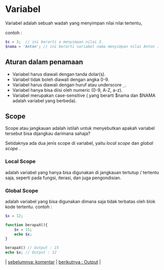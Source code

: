 # Variabel 

Variabel adalah sebuah wadah yang menyimpan nilai nilai tertentu, 

contoh : 

```php
$s = 3;  // ini berarti a menyimpan nilai 3. 
$nama = 'Anton'; // ini berarti variabel nama menyimpan nilai Anton .
```

## Aturan dalam penamaan

- Variabel harus diawali dengan tanda dolar(`$`).
- Variabel tidak boleh diawali dengan angka 0-9.
- Variabel harus diawali dengan huruf atau underscore `_`.
- Variabel hanya bisa diisi oleh numeric (0-9, A-Z, a-z).
- Variabel merupakan case-sensitive ( yang berarti $nama dan $NAMA adalah variabel yang berbeda).

## Scope

Scope atau jangkauan adalah istilah untuk menyebutkan apakah variabel tersebut bisa dijangkau darimana sahaja?

Setidaknya ada dua jenis scope di variabel, yaitu *local scope* dan *global scope* .

### Local Scope

adalah variabel yang hanya bisa digunakan di jangkauan tertutup / tertentu saja, seperti pada fungsi, iterasi, dan juga pengondisian.

### Global Scope

adalah variabel yang bisa digunakan dimana saja tidak terbatas oleh blok kode tertentu.
contoh :

```php
$x = 12;

function berapaX(){
    $x = 15;
    echo $x; 
}

berapaX() // Output : 15
echo $x; // Output : 12
```

| [sebelumnya: komentar](04%20komentar.md) |
[berikutnya : Output](06%20Output.md) |